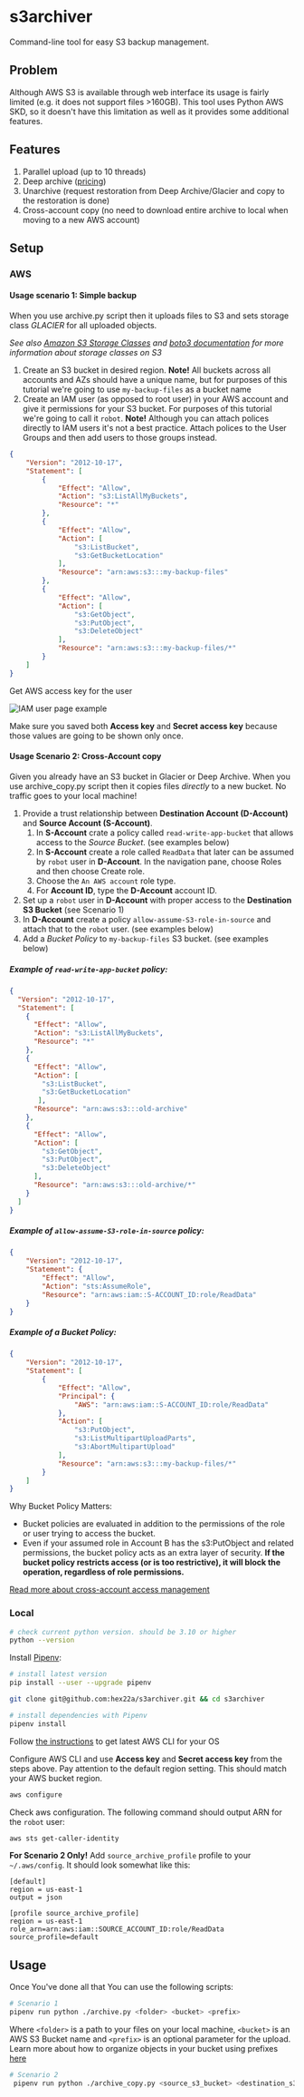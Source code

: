 # s3archiver
Command-line tool for easy S3 backup management.

## Problem
Although AWS S3 is available through web interface its usage is fairly limited (e.g. it does not support files >160GB).
This tool uses Python AWS SKD, so it doesn't have this limitation as well as it provides some additional features.

## Features

1. Parallel upload (up to 10 threads)
2. Deep archive ([pricing](https://aws.amazon.com/s3/pricing/))
3. Unarchive (request restoration from Deep Archive/Glacier and copy to the restoration is done)
4. Cross-account copy (no need to download entire archive to local when moving to a new AWS account)

## Setup

### AWS

#### Usage scenario 1: Simple backup

When you use archive.py script then it uploads files to S3 and sets storage class *GLACIER* for all uploaded objects.

*See also [Amazon S3 Storage Classes](https://aws.amazon.com/s3/storage-classes/) and [boto3 documentation](https://boto3.amazonaws.com/v1/documentation/api/latest/reference/services/s3/client/put_object.html) for more information about storage classes on S3*

1. Create an S3 bucket in desired region. **Note!** All buckets across all accounts and AZs should have a unique name, but for purposes of this tutorial we're going to use `my-backup-files` as a bucket name
2. Create an IAM user (as opposed to root user) in your AWS account and give it permissions for your S3 bucket. For purposes of this tutorial we're going to call it `robot`. **Note!** Although you can attach polices directly to IAM users it's not a best practice. Attach polices to the User Groups and then add users to those groups instead.
```json
{
    "Version": "2012-10-17",
    "Statement": [
        {
            "Effect": "Allow",
            "Action": "s3:ListAllMyBuckets",
            "Resource": "*"
        },
        {
            "Effect": "Allow",
            "Action": [
                "s3:ListBucket",
                "s3:GetBucketLocation"
            ],
            "Resource": "arn:aws:s3:::my-backup-files"
        },
        {
            "Effect": "Allow",
            "Action": [
                "s3:GetObject",
                "s3:PutObject",
                "s3:DeleteObject"
            ],
            "Resource": "arn:aws:s3:::my-backup-files/*"
        }
    ]
}
```

Get AWS access key for the user

![IAM user page example](tutorial/user.png)

Make sure you saved both **Access key** and **Secret access key** because those values are going to be shown only once.


#### Usage Scenario 2: Cross-Account copy

Given you already have an S3 bucket in Glacier or Deep Archive. When you use archive_copy.py script then it copies files *directly* to a new bucket. No traffic goes to your local machine!

1. Provide a trust relationship between **Destination Account (D-Account)** and **Source Account (S-Account)**.
   1. In **S-Account** crate a policy called `read-write-app-bucket` that allows access to the *Source Bucket*. (see examples below)
   2. In **S-Account** create a role called `ReadData` that later can be assumed by `robot` user in **D-Account**. In the navigation pane, choose Roles and then choose Create role. 
   3. Choose the `An AWS account` role type. 
   4. For **Account ID**, type the **D-Account** account ID.
2. Set up a `robot` user in **D-Account** with proper access to the **Destination S3 Bucket** (see Scenario 1)
3. In **D-Account** create a policy `allow-assume-S3-role-in-source` and attach that to the `robot` user. (see examples below)
4. Add a *Bucket Policy* to `my-backup-files` S3 bucket. (see examples below)

##### Example of `read-write-app-bucket` policy:
```json
{
  "Version": "2012-10-17",
  "Statement": [
    {
      "Effect": "Allow",
      "Action": "s3:ListAllMyBuckets",
      "Resource": "*"
    },
    {
      "Effect": "Allow",
      "Action": [
        "s3:ListBucket",
        "s3:GetBucketLocation"
       ],
      "Resource": "arn:aws:s3:::old-archive"
    },
    {
      "Effect": "Allow",
      "Action": [
        "s3:GetObject",
        "s3:PutObject",
        "s3:DeleteObject"
      ],
      "Resource": "arn:aws:s3:::old-archive/*"
    }
  ]
}
```

##### Example of `allow-assume-S3-role-in-source` policy:
```json
{
    "Version": "2012-10-17",
    "Statement": {
        "Effect": "Allow",
        "Action": "sts:AssumeRole",
        "Resource": "arn:aws:iam::S-ACCOUNT_ID:role/ReadData"
    }
}
```

##### Example of a Bucket Policy:
```json
{
    "Version": "2012-10-17",
    "Statement": [
        {
            "Effect": "Allow",
            "Principal": {
                "AWS": "arn:aws:iam::S-ACCOUNT_ID:role/ReadData"
            },
            "Action": [
                "s3:PutObject",
                "s3:ListMultipartUploadParts",
                "s3:AbortMultipartUpload"
            ],
            "Resource": "arn:aws:s3:::my-backup-files/*"
        }
    ]
}
```

Why Bucket Policy Matters:
* Bucket policies are evaluated in addition to the permissions of the role or user trying to access the bucket.
* Even if your assumed role in Account B has the s3:PutObject and related permissions, the bucket policy acts as an extra layer of security. **If the bucket policy restricts access (or is too restrictive), it will block the operation, regardless of role permissions.**

[Read more about cross-account access management](https://docs.aws.amazon.com/IAM/latest/UserGuide/tutorial_cross-account-with-roles.html)

### Local

```bash
# check current python version. should be 3.10 or higher
python --version
```

Install [Pipenv](https://pipenv.pypa.io/en/latest/installation.html):

```bash
# install latest version
pip install --user --upgrade pipenv
```

```bash
git clone git@github.com:hex22a/s3archiver.git && cd s3archiver
```

```bash
# install dependencies with Pipenv
pipenv install
```

Follow [the instructions](https://docs.aws.amazon.com/cli/latest/userguide/getting-started-install.html) to get latest AWS CLI for your OS

Configure AWS CLI and use **Access key** and **Secret access key** from the steps above. Pay attention to the default region setting. This should match your AWS bucket region.

```bash
aws configure
```

Check aws configuration. The following command should output ARN for the `robot` user:

```bash
aws sts get-caller-identity
```


**For Scenario 2 Only!** Add `source_archive_profile` profile to your `~/.aws/config`. It should look somewhat like this:

```
[default]
region = us-east-1
output = json

[profile source_archive_profile]
region = us-east-1
role_arn=arn:aws:iam::SOURCE_ACCOUNT_ID:role/ReadData
source_profile=default
```

## Usage

Once You've done all that You can use the following scripts:

```bash
# Scenario 1
pipenv run python ./archive.py <folder> <bucket> <prefix>
```

Where `<folder>` is a path to your files on your local machine, `<bucket>` is an AWS S3 Bucket name and `<prefix>` is an optional parameter for the upload. Learn more about how to organize objects in your bucket using prefixes [here](https://docs.aws.amazon.com/AmazonS3/latest/userguide/using-prefixes.html)

```bash
# Scenario 2
 pipenv run python ./archive_copy.py <source_s3_bucket> <destination_s3_bucket>
```